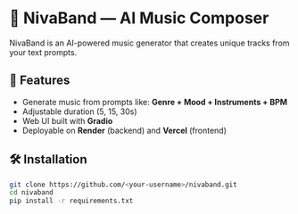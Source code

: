 # 🎵 NivaBand — AI Music Composer

NivaBand is an AI-powered music generator that creates unique tracks from your text prompts.

## 🚀 Features
- Generate music from prompts like: **Genre + Mood + Instruments + BPM**
- Adjustable duration (5, 15, 30s)
- Web UI built with **Gradio**
- Deployable on **Render** (backend) and **Vercel** (frontend)

## 🛠️ Installation

```bash
git clone https://github.com/<your-username>/nivaband.git
cd nivaband
pip install -r requirements.txt
